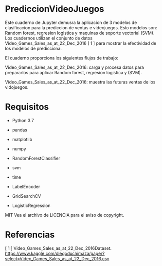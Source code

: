 # PrediccionVideoJuegos

Este cuaderno de Jupyter demusra la aplicacion de 3 modelos de clasificacion para la prediccion de ventas e videojuegos. Esto modelos son: Random forest, regresion logistica y maquinas de soporte vectorial (SVM). Los cuadernos utilizan el conjunto de datos Video_Games_Sales_as_at_22_Dec_2016 [ 1 ] para mostrar la efectividad de los modelos de predicciona. 

El cuaderno proporciona los siguientes flujos de trabajo:

Video_Games_Sales_as_at_22_Dec_2016: carga y procesa datos para prepararlos para aplicar Random forest, regresion logistica y (SVM).

Video_Games_Sales_as_at_22_Dec_2016: muestra las futuras ventas de los vidojuegos.

# Requisitos

- Python 3.7

- pandas 

- matplotlib 

- numpy 

- RandomForestClassifier

- svm

- time

- LabelEncoder

- GridSearchCV

- LogisticRegression

MIT Vea el archivo de LICENCIA para el aviso de copyright.

# Referencias

[ 1 ] Video_Games_Sales_as_at_22_Dec_2016Dataset. https://www.kaggle.com/diegoduchimaza/paper?select=Video_Games_Sales_as_at_22_Dec_2016.csv
